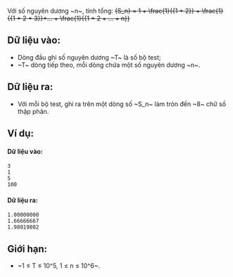 Với số nguyên dương ~n~, tính tổng:
 ~~{S_n} = 1 + \frac{1}{{1 + 2}} + \frac{1}{{1 + 2 + 3}}+... + \frac{1}{{1 + 2 + ... + n}}~~

## Dữ liệu vào:
- Dòng đầu ghi số nguyên dương ~T~ là số bộ test;
- ~T~ dòng tiếp theo, mỗi dòng chứa một số nguyên dương ~n~.

## Dữ liệu ra:
- Với mỗi bộ test, ghi ra trên một dòng số ~S_n~ làm tròn đến ~8~ chữ số thập phân.

## Ví dụ:
#### Dữ liệu vào:
```
3
1
5
100
```

#### Dữ liệu ra:
```
1.00000000
1.66666667
1.98019802
```

## Giới hạn:
- ~1 ≤ T ≤ 10^5, 1 ≤ n ≤ 10^6~.